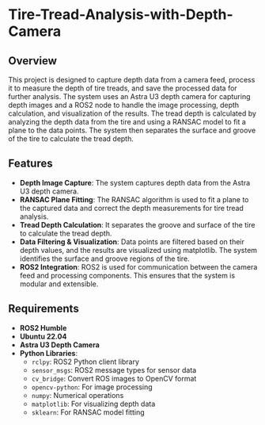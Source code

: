 # Tire-Tread-Analysis-with-Depth-Camera

## Overview
This project is designed to capture depth data from a camera feed, process it to measure the depth of tire treads, and save the processed data for further analysis. The system uses an Astra U3 depth camera for capturing depth images and a ROS2 node to handle the image processing, depth calculation, and visualization of the results. The tread depth is calculated by analyzing the depth data from the tire and using a RANSAC model to fit a plane to the data points. The system then separates the surface and groove of the tire to calculate the tread depth.

## Features
- **Depth Image Capture**: The system captures depth data from the Astra U3 depth camera.
- **RANSAC Plane Fitting**: The RANSAC algorithm is used to fit a plane to the captured data and correct the depth measurements for tire tread analysis.
- **Tread Depth Calculation**: It separates the groove and surface of the tire to calculate the tread depth.
- **Data Filtering & Visualization**: Data points are filtered based on their depth values, and the results are visualized using matplotlib. The system identifies the surface and groove regions of the tire.
- **ROS2 Integration**: ROS2 is used for communication between the camera feed and processing components. This ensures that the system is modular and extensible.

## Requirements
- **ROS2 Humble**
- **Ubuntu 22.04**
- **Astra U3 Depth Camera**
- **Python Libraries**:
    - `rclpy`: ROS2 Python client library
    - `sensor_msgs`: ROS2 message types for sensor data
    - `cv_bridge`: Convert ROS images to OpenCV format
    - `opencv-python`: For image processing
    - `numpy`: Numerical operations
    - `matplotlib`: For visualizing depth data
    - `sklearn`: For RANSAC model fitting
